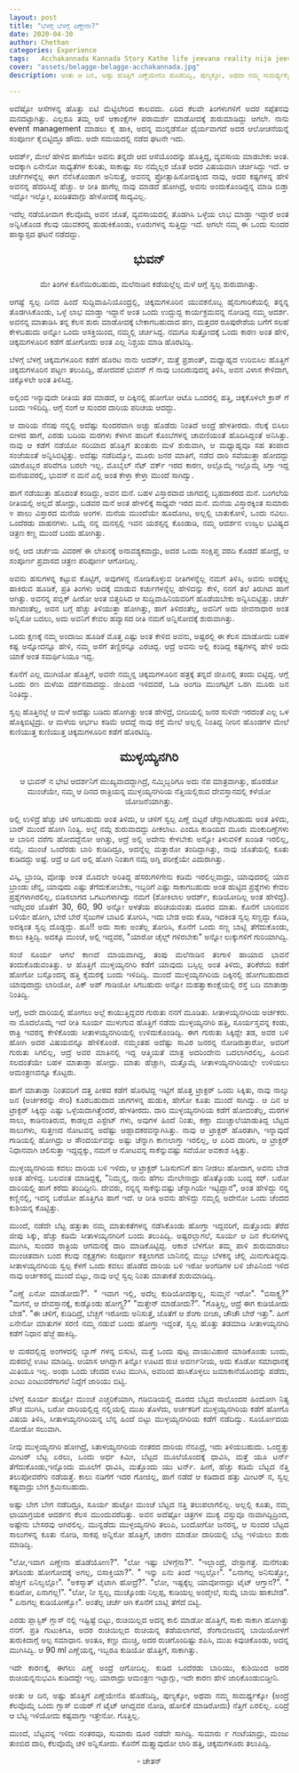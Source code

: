 ```yaml
---
layout: post
title: "ಬೆಳಗ್ಗೆ ಬೆಳಗ್ಗೆ ಎಣ್ಣೇನಾ?"
date: 2020-04-30
author: Chethan
categories: Experience
tags:	Acchakannada Kannada Story Kathe life jeevana reality nija jeevana Karnataka Travel Trek Hiking Aarohana
cover: "assets/belagge-belagge-acchakannada.jpg"
description: ಅಂತು ಆ ದಿನ, ಅಷ್ಟು ಹೊತ್ತಿಗೆ ಎಣ್ಣೆಯೇನೊ ಹೊಡೆದಿದ್ವಿ, ಪುಣ್ಯಕ್ಕೋ, ಅಥವಾ ನಮ್ಮ ಸಾಮರ್ಥ್ಯಕ್ಕೋ, ನೆತ್ತಿಗೆ ಏರಲಿಲ್ಲ.

---
```


<p align ="justify"> ಅದೆಷ್ಟೋ ಆಸೆಗಳನ್ನ ಹೊತ್ತು ಐಟಿ ಮೆಟ್ಟಿಲೇರಿದ ಕಾಲವದು. ಏರಿದ ಕೆಲವೇ ತಿಂಗಳುಗಳಿಗೆ ಅದರ ಸಪ್ಪೆತನವು ಮನದಟ್ಟಾಗಿತ್ತು. ಎಲ್ಲರೂ ತಮ್ಮ ಆಸೆ ಆಕಾಂಕ್ಷೆಗಳ ಪರಾಮರ್ಶೆ ಮಾಡೋದಕ್ಕೆ ಶುರುಮಾಡಿದ್ದು ಆಗಲೇ. ನಾನು event management ಮಾಡಲು ಕೈ ಹಾಕಿ, ಅದನ್ನ ಮುನ್ನಡೆಸೋ ಧೈರ್ಯವಾಗದೆ ಅದರ ಆಲೋಚನೆಯನ್ನೆ ಸಂಪೂರ್ಣ ಕೈಬಿಟ್ಟಿದ್ದೂ ಹೌದು. ಅದೇ ಸಮಯದಲ್ಲಿ ನಡೆದ ಘಟನೇ ಇದು.  </p><!--more-->

<p align ="justify"> ಆದರ್ಶ್, ಮೇಲೆ ಹೇಳಿದ ಹಾಗೆಯೇ ಅವನು ತನ್ನದೇ ಆದ ಆಸೆಯೊಂದನ್ನು ಹೊತ್ತಿದ್ದ, ವ್ಯವಸಾಯ ಮಾಡಬೇಕು ಅಂತ. ಅದಕ್ಕಾಗಿ ಏನೇನೋ ಸಾಧ್ಯತೆಗಳ ಕುರಿತು, ಸಾಕಾಷ್ಟು ಸಲ ನಮ್ಮೆಲ್ಲರ ಜೊತೆ ಅದರ ವಿಷಯವಾಗಿ ಚರ್ಚಿಸಿದ್ದು ಇದೆ. ಆ ಚರ್ಚೆಗಳನ್ನೆಲ್ಲ ಈಗ ನೆನೆಸಿಕೊಂಡಾಗ ಅನಿಸುತ್ತೆ, ಅವನನ್ನ ಪ್ರೋತ್ಸಾಹಿಸೋದಕ್ಕಿಂದ ನಾವು, ಅದರ ಕಷ್ಟಗಳನ್ನ ಹೇಳಿ ಅವನನ್ನ ಹೆದರಿಸಿದ್ದೆ ಹೆಚ್ಚು. ಆ ರೀತಿ ಹಾಗೆಲ್ಲ ನಾವು ಮಾಡದೆ ಹೋಗಿದ್ರೆ, ಅವನು ಅಂದುಕೊಂಡಿದ್ದನ್ನ ಮಾಡಿ ಬಿಡ್ತಾ ಇದ್ನೋ ಇಲ್ವೋ, ಖಂಡಿತವಾಗ್ಲು ಹೇಳೋದಕ್ಕೆ ಸಾದ್ಯವಿಲ್ಲ.  </p>

<p align ="justify"> ಇದೆಲ್ಲ ನಡೆಯೋವಾಗ ಕೆಲವೊಮ್ಮೆ ಅವನ ಜೊತೆ, ವ್ಯವಸಾಯದಲ್ಲಿ ತೊಡಗಿಸಿ ಒಳ್ಳೆಯ ಲಾಭ ಮಾಡ್ತಾ ಇದ್ದಾರೆ ಅಂತ ಅನ್ನಿಸಿಕೊಂಡ ಕೆಲವು ಯುವಕರನ್ನ ಹುಡುಕಿಕೊಂಡು, ಊರುಗಳನ್ನ ಸುತ್ತಿದ್ದು ಇದೆ. ಆಗಲೇ ನಮ್ಮ ಈ ಒಂದು ಸುಂದರ ಹಾಸ್ಯಾಸ್ಪದ ಘಟನೆ ನಡೆದದ್ದು. </p>

<p align ="center" style="font-size:160%;"> <b> ಭುವನ್  </b> </p>

<p align ="center"> ಮೇ ತಿಂಗಳ ಕೊನೆಯಿರಬಹುದು, ಮಲೆನಾಡಿನ ಕಡೆಯಲ್ಲೆಲ್ಲ ಮಳೆ ಆಗ್ಲೆ ಸ್ವಲ್ಪ ಶುರುವಾಗಿತ್ತು. </p>

<p align ="justify"> ಆಗಷ್ಟೆ ಸ್ವಲ್ಪ ದಿನದ ಹಿಂದೆ ಸುದ್ದಿವಾಹಿನಿಯೊಂದ್ರಲ್ಲಿ, ಚಿಕ್ಕಮಗಳೂರಿನ ಯುವಕನೊಬ್ಬ ಹೈನುಗಾರಿಕೆಯಲ್ಲಿ ತನ್ನನ್ನ ತೊಡಗಿಸಿಕೊಂಡು, ಒಳ್ಳೆ ಲಾಭ ಮಾಡ್ತಾ ಇದ್ದಾನೆ ಅಂತ ಒಂದು ಉದ್ದುದ್ದ ಕಾರ್ಯಕ್ರಮವನ್ನ ನೋಡಿದ್ದ ನಮ್ಮ ಆದರ್ಶ. ಅವನನ್ನ ಮಾತಾಡಿಸಿ ತನ್ನ ಕೆಲಸ ಶುರು ಮಾಡೋದಕ್ಕೆ ಬೇಕಾಗಬಹುದಾದ ಹಣ, ಮತ್ತದರ ರೂಪುರೇಶೆಯ ಬಗೆಗೆ ಸಲಹೆ ಕೇಳಬಹುದು ಅನ್ನೋ ಒಂದು ಆಸಕ್ತಿಯಿಂದ, ನಮ್ಮಲ್ಲಿ ಚರ್ಚಿಸಿದ್ದ. ನಮಗೂ ಸುತ್ತೋದಕ್ಕೆ ಒಂದು ಕಾರಣ ಅಂತ ಹೇಳಿ, ಚಿಕ್ಕಮಗಳೂರಿನ ಕಡೆಗೆ ಹೋಗೋದು ಅಂತ ಎಲ್ಲ ನಿಶ್ಚಯ ಮಾಡಿ ಹೊರಟಿದ್ವಿ. </p>

<p align ="justify"> ಬೆಳಗ್ಗೆ ಬೆಳಗ್ಗೆ ಚಿಕ್ಕಮಗಳೂರಿನ ಕಡೆಗೆ ಹೊರಟ ನಾನು ಆದರ್ಶ್, ಮತ್ತೆ ಪ್ರಶಾಂತ್, ಮಧ್ಯಾಹ್ನದ ಉರಿಬಿಸಿಲ ಹೊತ್ತಿಗೆ ಚಿಕ್ಕಮಗಳೂರಿನ ಪಟ್ಟಣ ತಲುಪಿದ್ವಿ‌, ಹೋದವರೆ ಭುವನ್ ಗೆ ನಾವು ಬಂದಿರುವುದನ್ನ ತಿಳಿಸಿ, ಅವನ ವಿಳಾಸ ಕೇಳಿದಾಗ, ಚಿಕ್ಕೊಳಲೇ ಅಂತ ತಿಳಿಸಿದ್ದ. </p>

<p align ="justify">ಅಲ್ಲಿಂದ ಇನ್ಯಾವುದೇ ರೀತಿಯ ತಡ ಮಾಡದೆ, ಆ ದಿಕ್ಕಿನಲ್ಲಿ ಹೋಗೋ ಆಟೊ ಒಂದರಲ್ಲಿ ಹತ್ತಿ, ಚಿಕ್ಕಕೊಳಲೇ ಕ್ರಾಸ್ ಗೆ ಬಂದು ಇಳಿದಿದ್ವಿ‌. ಆಗ್ಲೆ ನಂಗೆ ಆ ಸುಂದರ ದಾರಿಯ ಪರಿಚಯ ಆದದ್ದು.  </p>

<p align ="justify"> ಆ ದಾರಿಯ ನೆನಪು ನನ್ನಲ್ಲಿ ಅದೆಷ್ಟು ಸುಂದರವಾಗಿ ಅಚ್ಚು ಹೊಡೆದು ನಿಂತಿದೆ ಅಂದ್ರೆ ಹೇಳತೀರದು. ನೆಲಕ್ಕೆ ಬಿಸಿಲು ಬೀಳದ ಹಾಗೆ, ಎರಡು ಬದಿಯ ಮರಗಳು ಕೆಳಗಿನ ಹಾದಿಗೆ ಕೊಂಬೆಗಳನ್ನ ಚಾವಣಿಯಂತೆ  ಹೊದಿಸಿದ್ದಂತೆ ಅನಿಸಿತ್ತು. ನಾವು ಆ ಕಡೆಗೆ ನಡೆಯೋ ಸರಿಯಾದ ಹೊತ್ತಿಗೆ ತುಂತುರು ಮಳೆ ಶುರುವಾಗಿ, ಆ ಮಧ್ಯಾಹ್ನವೂ ಸಹ ತಂಪಾದ ಸಂಜೆಯಂತೆ ಅನ್ನಿಸಿಬಿಟ್ಟಿತ್ತು. ಅದೆಷ್ಟು ನಡೆದಿದ್ವೋ, ಮೂರು ಜನರ ಮಾತಿಗೆ, ನಡೆದ ದಾರಿ ಸವೆಯುತ್ತಾ ಹೋದದ್ದು ಯಾರೊಬ್ಬರ ಪರಿವೆಗೂ ಬರಲೇ ಇಲ್ಲ‌. ಮೊಬೈಲ್ ನೆಟ್ ವರ್ಕ್ ಇರದ ಕಾರಣ, ಅಲ್ಲೊಮ್ಮೆ ಇಲ್ಲೊಮ್ಮೆ ಸಿಗ್ತಾ ಇದ್ದ ಮನೆಯವರಲ್ಲಿ, ಭುವನ್ ನ ಮನೆ ಎಲ್ಲಿ ಅಂತ ಕೇಳ್ತಾ ಕೇಳ್ತಾ ಮುಂದೆ ಸಾಗಿದ್ವು. </p>

<p align ="justify"> ಹಾಗೆ ನಡೆಯುತ್ತಾ ಹೊದಂತೆ ಕಂಡಿದ್ದು, ಅವನ ಮನೆ. ಬಹಳ ವಿಸ್ತಾರವಾದ ಜಾಗದಲ್ಲಿ ಬೃಹದಾಕರದ ಮನೆ. ಬಂಗಲೆಯ ರೀತಿಯಲ್ಲಿ ಅಲ್ಲದೆ ಹೋದ್ರು, ಬಡವರ ಮನೆ ಅಂತ ಹೇಳಲಿಕ್ಕೆ ಸಾಧ್ಯವೇ ಇರದ ಮನೆ. ಮನೆಯ ವಿಸ್ತಾರಕ್ಕಿಂತ ಸುಮಾರು ೪ ಪಾಲು ವಿಸ್ತಾರದ ಮನೆಯ ಅಂಗಳ. ಮನೆಯ ಮುಂದೆಯೇ ಹೂದೋಟ, ಅಲ್ಲಲ್ಲಿ ಬಾತುಕೋಳಿ, ಒಂದು ನವಿಲು. ಒಂದೆರಡು ವಾಹನಗಳು‌. ಒಮ್ಮೆ ನನ್ನ ಮನಸ್ಸಲ್ಲಿ ಇವನ ಯಶಸ್ಸನ್ನ ಕೊಂಡಾಡಿ, ನಮ್ಮ ಆದರ್ಶನ ಉಜ್ವಲ ಭವಿಷ್ಯದ ಚಿತ್ರಣ ಕಣ್ಣ ಮುಂದೆ ಬಂದು ಹೋಗಿತ್ತು. </p>

<p align ="justify"> ಅಲ್ಲಿ ಆದ ಚರ್ಚೆಯ ವಿವರಣೆ ಈ ಲೇಖನಕ್ಕೆ ಅನಾವಶ್ಯಕವಾದ್ರು, ಅದರ ಒಂದು ಸಂಕ್ಷಿಪ್ತ ವರದಿ ಕೊಡದೆ ಹೋದ್ರೆ, ಆ ಸಂಪೂರ್ಣ ಪ್ರವಾಸದ ಚಿತ್ರಣ ಪರಿಪೂರ್ಣ ಆಗೋದಿಲ್ಲ.  </p>

<p align ="justify"> ಅವನು ಹಸುಗಳನ್ನ ಕಟ್ಟುವ ಕೊಟ್ಟಿಗೆ, ಅವುಗಳನ್ನ ನೋಡಿಕೊಳ್ಳುವ ರೀತಿಗಳನ್ನೆಲ್ಲ ನಮಗೆ ತಿಳಿಸಿ, ಅವನು ಅದಕ್ಕೆಲ್ಲ ಹಾಕಿರುವ ಹೂಡಿಕೆ, ಪ್ರತಿ ತಿಂಗಳು ಅದಕ್ಕೆ ಮಾಡುವ ಕರ್ಚುಗಳನ್ನೆಲ್ಲ ಹೇಳಿದನ್ನು ಕೇಳಿ, ನನಗೆ ತಲೆ ತಿರುಗಿದ ಹಾಗೆ ಆಗಿತ್ತು. ಅವನನ್ನ ಪಬ್ಲಿಕ್ ಹೀರೋ ಅಂತ ಬಿತ್ತರಿಸಿದ ಆ ಸುದ್ದಿವಾಹಿನಿಯವರಿಗೆ ಹೊಡೆಯಬೇಕು ಅನ್ನಿಸಿಬಿಟ್ಟಿತ್ತು. ಚರ್ಚೆ ಸಾಗಿದಂತೆಲ್ಲ, ಅವನ ಬಗ್ಗೆ ಹೆಚ್ಚು ತಿಳಿಯುತ್ತಾ ಹೋಗಿತ್ತು, ಹಾಗೆ ತಿಳಿದಂತೆಲ್ಲ, ಅವನಿಗೆ ಅದು ಜೀವನಾಧಾರ ಅಂತ ಅನ್ನಿಸೋ ಬದಲು, ಅದು ಅವನಿಗೆ ಕೇವಲ ಹವ್ಯಾಸದ ರೀತಿ ನಮಗೆ ಅನ್ನಿಸೋದಕ್ಕೆ ಶುರುವಾಗಿತ್ತು. </p>

<p align ="justify"> ಒಂದು ಕ್ಷಣಕ್ಕೆ ನಮ್ಮ ಅಂದಾಜು ಹೂಡಿಕೆ ಮೊತ್ತ ಎಷ್ಟು ಅಂತ ಕೇಳಿದ ಅವನು, ಅಷ್ಟರಲ್ಲಿ ಈ ಕೆಲಸ ಮಾಡೋದು ಬಹಳ ಕಷ್ಟ ಅನ್ನೋದನ್ನೂ ಹೇಳಿ, ನಮ್ಮ ಅಸೆಗೆ ತಣ್ಣಿರನ್ನೂ ಎರಚಿದ್ದ. ಆದ್ರೆ ಅವನು ಅಲ್ಲಿ ಕಂಡಿದ್ದ ಕಷ್ಟಗಳನ್ನ ಹೇಳಿ ಅದು ಯಾಕೆ ಅಂತ ಸಮರ್ಥಿಸಿಯೂ ಇದ್ದ. </p>

<p align ="justify"> ಕೊನೆಗೆ ಎಲ್ಲ ಮುಗಿಯೋ ಹೊತ್ತಿಗೆ, ಅವನೇ ನಮ್ಮನ್ನ ಚಿಕ್ಕಮಗಳೂರಿನ ಹತ್ರಕ್ಕೆ ತನ್ನದೆ ಜೀಪಿನಲ್ಲಿ ತಂದು ಬಿಟ್ಟಿದ್ದ. ಆಗ್ಲೆ ಒಂದು ರಣ ಮಳೆಯ ದರ್ಶನವಾದದ್ದು. ಜೀಪಿಂದ ಇಳಿದವರೆ, ಓಡಿ ಅಂಗಡಿ ಮುಂಗಟ್ಟಿಗೆ ಒರಗಿ ಮೂರು ಜನ ನಿಂತಿದ್ವು.  </p>

<p align ="justify"> ಸ್ವಲ್ಪ ಹೊತ್ತಿನಲ್ಲೆ ಆ ಮಳೆ ಅದೆಷ್ಟು ಬಡಿದು ಹೋಗಿತ್ತು ಅಂತ ಹೇಳಿದ್ರೆ, ಬೀದಿಯಲ್ಲಿ ಜನರ ಸುಳಿವೇ ಇರದಂತೆ ಎಲ್ಲ ಒಳ ಹೊಕ್ಕಿಬಿಟ್ಟಿದ್ರು. ಆ ಮಳೆಯ ಆರ್ಭಟ ಕಡಿಮೆ ಆದದ್ದೆ ನಾವು ರಸ್ತೆ ಮೇಲೆ ಅಲ್ಲಲ್ಲಿ ನಿಂತಿದ್ದ ನೀರಿನ ಹೊಂಡಗಳ ಮೇಲೆ ಕುಣಿಯುತ್ತ ಕುಣಿಯುತ್ತ ಚಿಕ್ಕಮಗಳೂರಿನ ಕಡೆಗೆ ಹೊರಟಿದ್ವಿ. </p>

<p align ="center" style="font-size:160%;" > <b> ಮುಳ್ಳಯ್ಯನಗಿರಿ  </b> </p>

<p align ="center"> ಆ ಭುವನ್ ನ ಭೇಟಿ ಆದರ್ಶನಿಗೆ ಮುಖ್ಯವಾದದ್ದಾಗಿದ್ರೆ, ನಮ್ಮಿಬ್ಬರಿಗೂ ಅದು ನೆಪ ಮಾತ್ರವಾಗಿತ್ತು, ಹೊರಡೋ‌ ಮುಂಚೆಯೇ, ನಮ್ಮ ಆ ದಿನದ ರಾತ್ರಿಯನ್ನ ಮುಳ್ಳಯ್ಯನಗಿರಿಯ ನೆತ್ತಿಯಲ್ಲಿರುವ ದೇವಸ್ತಾನದಲ್ಲಿ ಕಳೆಯೋ ಯೋಜನೆಯಾಗಿತ್ತು.  </p>

<p align ="justify"> ಅಲ್ಲಿ ಉಳಿದ್ರೆ ಹೆಚ್ಚು ಚಳಿ ಆಗಬಹುದು ಅಂತ ತಿಳಿದು, ಆ ಚಳಿಗೆ ಸ್ವಲ್ಪ ಎಣ್ಣೆ ಬಿಟ್ಟರೆ ಚೆನ್ನಾಗಿರಬಹುದು ಅಂತ ತಿಳಿದು, ಬಾರ್ ಮುಂದೆ ಹೋಗಿ ನಿಂತ್ವಿ. ಅಲ್ಲೆ ನಮ್ಗೆ ಶುರುವಾದದ್ದು ಪೀಕಲಾಟ‌. ಎಂದೂ ಕುಡಿಯದ ಮೂರು ಮಂಕುದಿಣ್ಣೆಗಳು ಆ ಬಾರಿನ ವರೆಗು ಹೋದದ್ದೆನೋ ಆಗಿತ್ತು, ಆದ್ರೆ ಅಲ್ಲಿ ಅದೇನು ಕೇಳಬೇಕು ಅನ್ನೋ ತಿಳುವಳಿಕೆ ಖಂಡಿತ ಇರಲಿಲ್ಲ, ನಮ್ಗೆ. ಮುಂಚೆ ಒಂದೆರಡು ಬಾರಿ ಕುಡಿದಿದ್ರೂ, ಅದನ್ನೆಲ್ಲ ಮತ್ತಾರೋ ತಂದಿದ್ದಾಗಿತ್ತು, ನಾವು ಜೊತೆಯಲ್ಲಿ ಕೂತು ಕುಡಿದದ್ದು ಅಷ್ಟೆ. ಆದ್ರೆ ಆ ದಿನ ಅಲ್ಲಿ ಹೋಗಿ ನಿಂತಾಗ ನಮ್ಗೆ ಅಗ್ನಿ ಪರೀಕ್ಷೆಯೇ ಎದುರಾಗಿತ್ತು. </p>
 
<p align ="justify"> ವಿಸ್ಕಿ, ಬ್ರಾಂಡಿ, ವೋಡ್ಕಾ ಅಂತ ಮೊದಲೇ ಅರಿತಿದ್ದ ಹೆಸರುಗಳಿಗೇನು ಕಡಿಮೆ ಇರಲಿಲ್ಲವಾದ್ರು, ಯಾವುದರಲ್ಲಿ ಯಾವ ಬ್ರಾಂಡು ಚೆನ್ನ, ಯಾವುದು ಎಷ್ಟು ತೆಗೆದುಕೋಬೇಕು, ಇಬ್ಬರಿಗೆ ಎಷ್ಟು ಸಾಕಾಗಬಹುದು ಅಂತ ಹುಟ್ಟಿದ ಪ್ರಶ್ನೆಗಳು ಕೇವಲ ಪ್ರಶ್ನೆಗಳಾಗಿರಲಿಲ್ಲ, ಬಿಡಿಸಲಾಗದ ಒಗಟುಗಳಾಗಿದ್ವು ನಮಗೆ (ಶೋಕಿಲಾಲ ಆದರ್ಶ್, ಕುಡಿಯೋದಿಲ್ಲ ಅಂತ ಹೇಳಿದ್ದ). ಇದೆಲ್ಲದರ ಜೊತೆಗೆ 30, 60, 90 ಅನ್ನೋ ಅಳತೆಯ ಪರಿಚಯವಂತು ದೂರದ ಮಾತು. ಕೊನೆಗೆ ಬಾರಿನವನ ಬಳಿಯೇ ಹೋಗಿ, ಬೇರೆ ಬೇರೆ ಸೈಜುಗಳ ಬಾಟಲಿ ತೋರಿಸಿ, ಇದು ಬೇಡ ಅದು ಕೊಡಿ, ಇದಕಿಂತ ಸ್ವಲ್ಪ ಸಣ್ಣದ್ದು ಕೊಡಿ, ಅದಕ್ಕಿಂತ ಸ್ವಲ್ಪ ದೊಡ್ಡದ್ದು. ಹೂ!! ಅದು ಸಾಕು ಅಂತೆಲ್ಲ ತೋರಿಸಿ, ಕೊನೆಗೆ ಒಂದು ಸಣ್ಣ ಬಾಟ್ಲಿ ತೆಗೆದುಕೊಂಡು, ಕಾಲು ಕಿತ್ತಿದ್ವಿ. ಅದಕ್ಕೂ ಮುಂಚೆ, ಅಲ್ಲಿ ಇದ್ದವರ, "ಯಾರೋ ಚೈಲ್ಡ್ ಗಳಿರಬೇಕು" ಅನ್ನೋ ಲುಕ್ಕುಗಳಿಗೆ ಗುರಿಯಾಗಿದ್ವಿ. </p>

<p align ="justify"> ಸಂಜೆ ಸೂರ್ಯ ಆಗಲೆ ಕಾಣದೆ ಮಾಯವಾಗಿದ್ದ, ತಂಪು ಮಲೆನಾಡಿನ ತಂಗಾಳಿ ಹಾಯಾದ ಭಾವನೆ ತಂದುಕೊಡುವಂತಿತ್ತು. ಆ ಹೊತ್ತಿಗೆ ಮುಳ್ಳಯ್ಯನಗಿರಿ ಕಡೆಗೆ ಯಾವುದು ಬಸ್ಸಿಲ್ಲ ಅಂತ ತಿಳಿದು, ತರಿಕೆರೆಯ ಕಡೆಗೆ ಹೋಗೋ ಬಸ್ಸೊಂದನ್ನ ಹತ್ತಿ ಕೈಮರಕ್ಕೆ ಬಂದು ಇಳಿದಿದ್ವಿ. ಮುಂದೆ ಮುಳ್ಳಯ್ಯನಗಿರಿಯ ದಿಕ್ಕಿನಲ್ಲಿ ಹೋಗಬಹುದಾದ ಯಾವುದಾದ್ರು ಲಾರಿಯೋ, ಪಿಕ್ ಅಪ್ ಗಾಡಿಯೋ ಸಿಗಬಹುದು ಅನ್ನೋ ಮಹತ್ವಾಕಾಂಕ್ಷೆಯಲ್ಲಿ ರಸ್ತೆ ಬದಿ ಮಾತಾಡ್ತಾ ನಿಂತಿದ್ವಿ. </p>

<p align ="justify"> ಆಗ್ಲೆ, ಅದೇ ದಾರಿಯಲ್ಲಿ ಹೋಗಲು ಅಲ್ಲೆ ಕಾಯುತ್ತಿದ್ದವರ ಗುರುತು ನನಗೆ ಮೂಡಿತು. ಸೀತಾಳಯ್ಯನಗಿರಿಯ ಅರ್ಚಕರು. ನಾ ಮೊದಲೊಮ್ಮೆ ಇದೆ ರೀತಿ ಸೂರ್ಯ ಮುಳುಗುವ ಹೊತ್ತಿಗೆ ನಡೆದು ಮುಳ್ಳಯ್ಯನಗಿರಿ ಹತ್ತಿ, ಸೂರ್ಯಸ್ತವನ್ನ ಕಂಡು, ರಾತ್ರಿ ಇವರನ್ನ ಕೇಳಿಕೊಂಡು ಸೀತಾಳಯ್ಯನಗಿರಿಯಲ್ಲಿ ಉಳಿದುಕೊಂಡಿದ್ವಿ. ಈಗ ಗುರುತು ಸಿಕ್ಕಿದ್ದೇ ತಡ, ಅವರ ಬಳಿ ಹೋಗಿ ಅದರ ವಿಷಯವನ್ನೂ ಹೇಳಿಕೊಂಡೆ. ನಮ್ಮಂತಹ ಅದೆಷ್ಟು ಸಾವಿರ ಜನರನ್ನ‌ ನೋಡಿರುತ್ತಾರೋ, ಅವರಿಗೆ ಗುರುತು ಸಿಗಲಿಲ್ಲ, ಆದ್ರೆ ಅವರ ಮಾತಿನಲ್ಲಿ ಇದ್ದ ಆತ್ಮಿಯತೆ ಮಾತ್ರ ಅದರಿಂದೇನು ಬದಲಾಗಿರಲಿಲ್ಲ, ಹಿಂದಿನ ಸಲದಂತೆಯೇ ಬಹಳ ಮಾತಾಡ್ತಾ ಹೋದ್ರು. ಮಾತು ಹೆಚ್ಚಾಗಿ, ಮತ್ತೊಮ್ಮೆ ಸೀತಾಳಯ್ಯನಗಿರಿಯಲ್ಲೇ ಉಳಿಯಲು ಆಮಂತ್ರಣವನ್ನೂ ಕೊಟ್ಟರು. </p>

<p align ="justify"> ಹಾಗೆ ಮಾತಾಡ್ತಾ ನಿಂತವರಿಗೆ ದತ್ತ ಪೀಠದ ಕಡೆಗೆ ಹೊರಟಿದ್ದ ಇಟ್ಟಿಗೆ ಹೊತ್ತ  ಟ್ರಾಕ್ಟರ್ ಒಂದು ಸಿಕ್ಕಿತು, ನಾವು ನಾಲ್ಕು ಜನ (ಅರ್ಚಕರನ್ನು ಸೇರಿ) ಕೂರಬಹುದಾದ ಜಾಗಗಳನ್ನ ಹುಡುಕಿ, ಹೇಗೋ ಕೂತು ಮುಂದೆ ಸಾಗಿದ್ವು. ಆ ದಿನ ಆ ಟ್ರಾಕ್ಟರ್ ಸಿಕ್ಕಿದ್ದು ಎಷ್ಟು ಒಳ್ಳೆಯದಾಗಿತ್ತೆಂದರೆ, ಹೇಳತೀರದು. ದಾರಿ ಮುಳ್ಳಯ್ಯನಗಿರಿಯ ಕಡೆಗೆ ಹೋದಂತೆಲ್ಲ, ಮರಗಳ ಸಾಲು, ಕಾಡಿನಂತಿರುವ, ಕಾಡಲ್ಲದ ಎಸ್ಟೇಟ್ ಗಳು, ಅವುಗಳ ಹಿಂದೆ ನಿಂತು, ಕಣ್ಣಾ ಮುಚ್ಚಾಲೆಯಾಡುತಿದ್ದ ಬೆಟ್ಟದ ಸಾಲುಗಳು, ಸುತ್ತಣದ ನೋಟವನ್ನ ಅದೆಷ್ಟು ಆಹ್ಲಾದಕರವನ್ನಾಗಿಸಿತ್ತು. ನಾವು ಆ ಟ್ರಾಕ್ಟರ್ ಹೊರತಾಗಿ, ಇನ್ನಾವುದೆ ಗಾಡಿಯಲ್ಲಿ ಹೋಗಿದ್ರು ಆ ಸೌಂದರ್ಯವನ್ನು ಅಷ್ಟು ಚೆನ್ನಾಗಿ ಕಾಣಲಾಗ್ತಾ ಇರಲಿಲ್ಲ, ಆ ಏರಿದ ದಾರಿಗು, ಆ ಟ್ರಾಕ್ಟರ್ ನಿಧಾನವಾಗಿ ಚಲಿಸುತ್ತಾ ಇದ್ದದ್ದಕ್ಕು, ನಮಗೆ ಆ ನೋಟವನ್ನ ಸಾಕೆನ್ನುವಷ್ಟು ಸವೆಯೋ ಅವಕಾಶ ಸಿಕ್ಕಿತ್ತು. </p>

<p align ="justify"> ಮುಳ್ಳಯ್ಯನಗಿರಿಯ ಕವಲು ದಾರಿಯ ಬಳಿ ಇಳಿದು, ಆ ಟ್ರಾಕ್ಟರ್ ಓಡಿಸುಗನಿಗೆ ಹಣ ನೀಡಲು ಹೋದಾಗ, ಅವನು ಬೇಡ ಅಂತ ಹೇಳಿದ್ದ‌. ಬಲವಂತ ಮಾಡಿದ್ದಕ್ಕೆ, "ನಿಮ್ಮನ್ನ, ನಾನು ಹೆಗಲ ಮೇಲೇನಾದ್ರು ಹೊತ್ಕೊಂಡು ಬಂದ್ನ ಸರ್. ಬರೋ ದಾರಿಯಲ್ಲಿ ಹಾಗೆ ಕರೆದು ತಂದಿದ್ದೀನಿ. ದೇವರು, ನನ್ನನ್ನ ಸಾಕೆನ್ನುವಷ್ಟು ಚೆನ್ನಾಗಿಯೇ ಇಟ್ಟಿದ್ದಾನೆ", ಅಂತ ಹೇಳಿದ್ದು ನನ್ನ ಕಣ್ಣಿನಲ್ಲಿ, ಇದನ್ನ ಬರೆಯೋ ಹೊತ್ತಿಗೂ ಹಾಗೆ ಇದೆ. ಆ ರೀತಿ ಅವನು ಹೇಳಿದ್ದು ನಮ್ಮಲ್ಲಿ ಅದೇನೋ ಒಂದು ಚೆಂದದ ಕುಶಿಯನ್ನ ಕೊಟ್ಟಿತ್ತು. </p>

<p align ="justify"> ಮುಂದೆ, ನಡೆದೇ ಬೆಟ್ಟ ಹತ್ತುತಾ ನಮ್ಮ ಮಾತುಕತೆಗಳನ್ನ ನಡೆಸಿಕೊಂಡು ಹೋಗ್ತಾ ಇದ್ದವರಿಗೆ, ಮತ್ತೊಂದು ತೆರೆದ ಜೀಪು ಸಿಕ್ಕು, ಹೆಚ್ಚು ಕಡಿಮೆ ಸೀತಾಳಯ್ಯನಗಿರಿಗೆ ಬಂದು ತಲುಪಿದ್ವಿ. ಅಷ್ಟರಲ್ಲಾಗಲೆ, ಸೂರ್ಯ ಆ ದಿನ ಕೆಲಸಗಳನ್ನ ಮುಗಿಸಿ, ಸುಂದರ ರಾತ್ರಿಯ ಆಗಮನಕ್ಕೆ ದಾರಿ ಮಾಡಿ‌ಕೊಟ್ಟಿದ್ದ. ಆಕಾಶ ಬೆಳಗೋ ತಮ್ಮ ಪಾಳಿ ಶುರುಮಾಡಲು ಮುಂಚಿತವಾಗಿ ಬಂದ ಕೆಲವು ನಕ್ಷತ್ರಗಳು ಸಂಪೂರ್ಣ ಕತ್ತಲಾಗದ ಬಾನಿನಲ್ಲಿ ಮಬ್ಬು ಬೆಳಕನ್ನ ಚೆಲ್ಲಿ ಮಿನುಗುತಿದ್ದವು. ಸೀತಾಳಯ್ಯನಗಿರಿಯ ಸ್ವಲ್ಪ ಕೆಳಗೆ ಒಂದು ಕವಲು ಹೊಡೆದ ದಾರಿಯ ಬಳಿ ಇರೋ ಅಂಗಡಿಗಳ ಬಳಿ ಜೇಪಿನಿಂದ ಇಳಿದ ನಾವು ಅರ್ಚಕರನ್ನ ಮುಂದೆ ಬಿಟ್ಟು, ನಾವು ಅಲ್ಲೆ ಸ್ವಲ್ಪ ನಿಂತು ಮಾತಾಕತೆ ಶುರುಮಾಡಿದ್ವಿ. </p>

<p align ="justify"> "ಎಣ್ಣೆ ಏನೋ ಮಾಡೋದು?". " ಇವಾಗ ಇಲ್ಲಿ, ಅದೆಲ್ಲ ಕುಡಿಯೋದಕ್ಕಾಲ್ಲ, ಸುಮ್ಮನೆ ಇರೋ". "ಬಿಸಾಕ್ತ್ಯ?" "ಮಗನೆ, ಆ ದೇವಸ್ತಾನಕ್ಕೆ, ಕುಡ್ಕೊಂಡು ಹೋಗ್ತ್ಯ?" "ಮತ್ತೇನ್ ಮಾಡೋದು?". "ಗೊತ್ತಿಲ್ಲ, ಆದ್ರೆ ಈಗ ಕುಡಿಯೋದು ಬೇಡ". "ಈ ಚಳಿಗೆ, ಕುಡಿದಿದ್ರೆ, ಬೆಚ್ಚಗೆ ಇರೋದು ಅನಿಸುತ್ತೆ, ಜೊತೆಗೆ ಆ ಶೆಂಗಾ ಬೀಜಾ, ಚೌಚೌ ಬೇರೆ ಇತ್ತು". ಹೀಗೆ ಏನೇನೋ ಮಾತುಗಳ ಸರಣಿ ನಮ್ಮ ನಡುವೆ ಬಂದು ಹೋಗ್ತಾ ಇದ್ದಂತೆ, ಸ್ವಲ್ಪ ಹೊತ್ತು ತಡಮಾಡಿ ಸೀತಾಳಯ್ಯನಗಿರಿ ಕಡೆಗೆ ನಿಧಾನ ಹೆಜ್ಜೆ ಹಾಕಿದ್ವಿ. </p>

<p align ="justify"> ಆ ಮಠದಲ್ಲಿದ್ದ ಅಂಗಳದಲ್ಲಿ ಬ್ಯಾಗ್ ಗಳನ್ನ ಬಿಸುಟಿ, ಮತ್ತೆ ಒಂದು ಪುಟ್ಟ ವಾಯುವಿಹಾರ ಮಾಡಿಕೊಂಡು ಬಂದು, ಮಠದಲ್ಲೆ ಊಟ ಮಾಡಿದ್ವಿ. ಆಯಾಸ ಆಗಿದ್ದಾಗ ತಿನ್ನೋ ಊಟದ ರುಚಿ ಅವರ್ಣನೀಯ, ಅದು ಕೊಡೋ ಸಮಾಧಾನಕ್ಕೆ ಮಿತಿಯೂ ಇಲ್ಲ. ಅಂಥಾ ಒಂದು ಚೆಂದದ ಊಟ ಮುಗಿಸಿ, ಅವರಿಂದ ಹಾಸಿಕೊಳ್ಳಲು ಜಮಾಕಾನೆಯೊಂದನ್ನು ಪಡೆದು, ಎಂಟು ಎಂಟುವರೆಗಾಗಲೆ ನಿದ್ದೆಗೆ ಜಾರಿಯು ಬಿಟ್ವಿ. </p>

<p align ="justify"> ಬೆಳಗ್ಗೆ ಸೂರ್ಯ ಹುಟ್ಟೋ ಮುಂಚೆ ಎಚ್ಚರಿಕೆಯಾಗಿ, ಗಡಿಬಿಡಿಯಲ್ಲಿ ದೂರದ ಬೆಟ್ಟದ ಸಾಲೊಂದರ ಹಿಂದೋಗಿ ನಿತ್ಯ ಶೌಚ ಮುಗಿಸಿ, ಬರೋ ದಾರಿಯಲ್ಲಿದ್ದ ನಲ್ಲಿಯಲ್ಲಿ ಮುಖ ತೊಳೆದು, ಅರ್ಚಕರಿಗೆ ಮುಳ್ಳಯ್ಯನಗಿರಿಯ ಕಡೆಗೆ ಹೋಗೊ ವಿಷಯ ತಿಳಿಸಿ, ಸೀತಾಳಯ್ಯನಗಿರಿಯನ್ನ ಬೆನ್ನ ಹಿಂದೆ ಬಿಟ್ಟು ಮುಳ್ಳಯ್ಯನಗಿರಿಯ ಕಡೆಗೆ ನಡೆದಿದ್ವು. ಸೂರ್ಯೋದಯ ನೋಡೋ ಸಲುವಾಗಿ. </p>

<p align ="justify"> ನೀವು ಮುಳ್ಳಯ್ಯನಗಿರಿ ಹೋಗಿದ್ರೆ, ಸಿತಾಳಯ್ಯನಗಿರಿಯ ನಂತರದ ದಾರಿಯ ನೆನಪಿದ್ರೆ, ಇದು ತಿಳಿಯಬಹುದು. ಒಂದ್ಹತ್ತು ಮೀಟರ್ ಬೆಟ್ಟ ಏರಲು, ಒಂದು ಅರ್ಧ ಕಿಮೀ, ಬೆಟ್ಟದ ಮೂಲೆಯೊಂದಕ್ಕೆ ಧಾವಿಸಿ, ಮತ್ತೆ ಯೂ ಟರ್ನ್ ತೆಗೆದುಕೊಂಡು,‌ಇನ್ನೊಂದು ಮೂಲೆಗೆ ಧಾವಿಸಿ, ಮತ್ತೊಂದು ಯು ಟರ್ನ್. ಹೀಗೆ, ಹೆಚ್ಚು ಕಡಿಮೆ ಬೆಟ್ಟದ ನೆತ್ತಿ ತಲುಪೋವರೆಗು ನಡೆಯತ್ತೆ. ಕಾಲು ನಡಿಗೆಗೆ ಇದರ ಗೋಜಿಲ್ಲ, ಹಾಗೆ ನಡೆದೆ ಆ ಕಡಿದಾದ ಹತ್ತು ಮೀಟರ್ ನ, ಸ್ವಲ್ಲ ಕಷ್ಟವಾದ್ರು ಬೇಗ ಕ್ರಮಿಸಬಹುದು. </p>

<p align ="justify"> ಅಷ್ಟು ಬೇಗ ಬೇಗ ನಡೆದಿದ್ರೂ, ಸೂರ್ಯ ಹುಟ್ಟೋ ಮುಂಚೆ ಬೆಟ್ಟದ ನತ್ತಿ ತಲುಪಲಾಗಲಿಲ್ಲ‌. ಅಲ್ಲಲ್ಲಿ ಕೂತು, ನಮ್ಮ ಛಾಯಾಗ್ರಯಕ ಆದರ್ಶನ ಕೆಲಸ ಮುಂದುವರೆದಿತ್ತು. ಅವನ ಅದೆಷ್ಟೋ ಚಿತ್ರಗಳ ಮುಕ್ಯ ವಸ್ತುವೂ ನಾವಾಗಿದ್ದಿದ್ರಿಂದ, ಅಷ್ಟೇನು ಬೇಸರವು ಆಗಿರಲಿಲ್ಲ. ಮುನ್ನಡೆದು ಮುಳ್ಳಯ್ಯನಗಿರಿ ತಲುಪಿ, ಬಂದೋಗೋ ಜನರನ್ನ, ಆ ಸುಂದರ ಬೆಟ್ಟದ ಸಾಲುಗಳನ್ನ ಕೂತು ನೋಡಿ, ಸಾಕಪ್ಪ ಅನ್ನಿಸೋ ಹೊತ್ತಿಗೆ, ಚಾರಣ ಮಾಡೋ ದಾರಿಯಲ್ಲಿ ಬೆಟ್ಟ ಇಳಿಯಲು ಶುರು ಮಾಡಿದ್ವಿ. </p>

<p align ="justify"> "ಲೋ,‌ಇವಾಗ ಎಣ್ಣೇನಾ ಹೊಡೆಯೋಣ?". "ಲೋ ಇಷ್ಟು ಬೆಳಗ್ಗೆನಾ?". "ಇಲ್ಲಾಂದ್ರೆ, ವೇಸ್ಟಾಗತ್ತೆ. ಮನೆಗಂತು ತಗೊಂಡು ಹೋಗೋದಕ್ಕೆ ಅಗಲ್ಲ, ಬಿಸಾಕ್ತಿಯಾ?". " ಇನ್ನು ಏನು ತಿಂದೆ ಇಲ್ವಲ್ಲೋ". "ಏನಾಗಲ್ಲ ಅನಿಸುತ್ತೋ, ಹೆಚ್ಚಿಗೆ ಏನಿಲ್ವಲ್ಲೋ". "ಅಕಸ್ಮಾತ್ ಟೈಟಾಗಿ ಹೋದ್ರೆ?". "ಲೋ, ಇಷ್ಟಕ್ಕೆಲ್ಲ ಯಾವೋನಾದ್ರು ಟೈಟ್ ಆಗ್ತಾನ?". " ಕುಡಿರೋ, ಏನಾಗಲ್ಲ!". "ಲೋ, ನೀ ಸ್ವಲ್ಪ, ಮುಚ್ಕೊಂಡು ನಿಲ್ಲಪ್ಪ, ಕುಡಿಯಲ್ಲ ಅಂದ್ಮೇಲೆ, ಸುಮ್ನೆ ಬಾಯಿ ಹಾಕಬೇಡ". " ಏನಾಗಲ್ಲ ಕುಡಿಯೋಣ್ವೋ". ಅಂತೆಲ್ಲ ಚರ್ಚೆ ಆಗಿ ಕೊನೆಗೆ ಬಾಟ್ಲಿ ತೆಗೆದೆ ಬಿಟ್ವಿ.  </p>

<p align ="justify"> ಎರಡು ಪ್ಲಾಸ್ಟಿಕ್ ಗ್ಲಾಸ್ ನಲ್ಲಿ ಇಷ್ಟಿಷ್ಟೆ ಬಿಟ್ಟು, ರುಚಿಯಿಲ್ಲದ ಅದನ್ನ ಕಾಲಿ ಮಾಡೋ ಹೊತ್ತಿಗೆ, ಸಾಕು ಸಾಕಾಗಿ ಹೋಗಿತ್ತು ನನಗೆ. ಪ್ರತಿ ಗುಟುಕಿಗೂ, ಅದರ ರುಚಿಯಿಲ್ಲದ ರುಚಿಯನ್ನ ತಡೆಯಲಾಗದೆ, ಶೆಂಗಾಬೀಜವನ್ನ ಬಾಯಿಯೋಳಗೆ ತುರುಕಿದಾಗ್ಲೆ ಅಲ್ಪ ಸಮಾಧಾನ. ಅಂತೂ, ಕಣ್ಣು ಮುಚ್ಚಿ, ಅದರ ರುಚಿಗೊಂದಿಷ್ಟು ಶಪಿಸಿ, ಮುಖ ಕಿವುಚಿಕೊಂಡು, ಅದನ್ನ ಮುಗಿಸಿದ್ವಿ. ಆ 90 ml ಎಣ್ಣೆಯನ್ನ, ಇಬ್ಬರೂ ಕುಡಿಯೋ ಹೊತ್ತಿಗೆ, ಸಾಕಾಗಿತ್ತು.  </p>

<p align ="justify"> ಇದೇ ಕಾರಣಕ್ಕೆ, ಈಗಲು ಎಣ್ಣೆ ಅಂದ್ರೆ ಆಗೋದಿಲ್ಲ. ಕುಡಿದ ಒಂದೆರಡು ಬಾರಿಯು, ಕುಶಿಯಿಂದ ಅದರ ರುಚಿಯನ್ನನುಭವಿಸಿ ಕುಡಿದದ್ದೇ ಇಲ್ಲ. ಯಾರಾದ್ರು ಆಮಂತ್ರಣ ಇಟ್ಟಾಗ್ಲು, ಇದೇ ಕಾರಣ ಹೇಳಿ ಜಾರಿಕೊಂಡುಬಿಡ್ತೀನಿ. </p>

<p align ="justify"> ಅಂತು ಆ ದಿನ, ಅಷ್ಟು ಹೊತ್ತಿಗೆ ಎಣ್ಣೆಯೇನೊ ಹೊಡೆದಿದ್ವಿ, ಪುಣ್ಯಕ್ಕೋ, ಅಥವಾ ನಮ್ಮ ಸಾಮರ್ಥ್ಯಕ್ಕೋ (ಅಂದ್ರೆ ಕೆಲವೊಮ್ಮೆ ಒಂದು ಗ್ಲಾಸ್ ಬಿಯರ್ ಗೆ ಟೈಟ್ ಆಗಿದ್ದವರ ನೋಡಿ, ಹೋಲಿಕೆ ಮಾಡಿರೋದು) ನೆತ್ತಿಗೆ ಏರಲಿಲ್ಲ. ಏರಿದ್ರೆ ಆ ಬೆಟ್ಟ ಇಳಿಯೋದು ಕಷ್ಟವಾಗ್ತಾ ಇತ್ತೇನೋ. ಗೊತ್ತಿಲ್ಲ. </p>

<p align ="justify"> ಮುಂದೆ, ಬೆಟ್ಟವನ್ನ ಇಳಿದು ನಂತರವೂ, ಸುಮಾರು ದೂರ ನಡೆದೇ ಸಾಗಿದ್ವಿ. ಸುಮಾರು ೯ ಗಂಟೆಯಾದ್ರು, ಮಂಜು ತುಂಬಿದ ದಾರಿ, ಕೆಲವೊಮ್ಮೆ ಚಳಿ ಅನ್ನಿಸೋದು. ಕೊನೆಗೆ ಮತ್ತ್ಯಾವುದೋ ಲಾರಿ ಹತ್ತಿ, ಚಿಕ್ಕಮಗಳೂರು ತಲುಪಿದ್ವಿ. </p>


<p align ="center"> - ಚೇತನ್</p>
